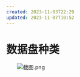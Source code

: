```yaml
---
created: 2023-11-03T22:29
updated: 2023-11-07T10:52
---
```

# 数据盘种类

　　![截图.png](image1-20230708221750-dt7cjoi.png)
